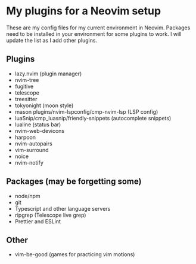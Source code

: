 # My plugins for a Neovim setup

These are my config files for my current environment in Neovim. Packages need to be installed in your environment for some plugins to work. I will update the list as I add other plugins.

## Plugins

- lazy.nvim (plugin manager)
- nvim-tree
- fugitive
- telescope
- treesitter
- tokyonight (moon style)
- mason plugins/nvim-lspconfig/cmp-nvim-lsp (LSP config)
- luaSnip/cmp_luasnip/friendly-snippets (autocomplete snippets)
- lualine (status bar)
- nvim-web-devicons
- harpoon
- nvim-autopairs
- vim-surround
- noice
- nvim-notify

## Packages (may be forgetting some)

- node/npm
- git
- Typescript and other language servers
- ripgrep (Telescope live grep)
- Prettier and ESLint

## Other

- vim-be-good (games for practicing vim motions)
